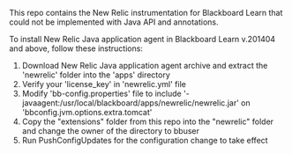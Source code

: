 This repo contains the New Relic instrumentation for Blackboard Learn that could not be implemented with Java API and annotations.

To install New Relic Java application agent in Blackboard Learn v.201404 and above, follow these instructions:

1. Download New Relic Java application agent archive and extract the 'newrelic' folder into the 'apps' directory
2. Verify your 'license_key' in 'newrelic.yml' file
2. Modify 'bb-config.properties' file to include '-javaagent:/usr/local/blackboard/apps/newrelic/newrelic.jar' on 'bbconfig.jvm.options.extra.tomcat'
3. Copy the "extensions" folder from this repo into the "newrelic" folder and change the owner of the directory to bbuser
4. Run PushConfigUpdates for the configuration change to take effect

